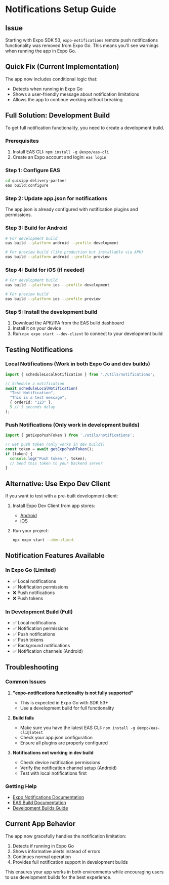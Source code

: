 # Notifications Setup Guide

## Issue
Starting with Expo SDK 53, `expo-notifications` remote push notifications functionality was removed from Expo Go. This means you'll see warnings when running the app in Expo Go.

## Quick Fix (Current Implementation)
The app now includes conditional logic that:
- Detects when running in Expo Go
- Shows a user-friendly message about notification limitations
- Allows the app to continue working without breaking

## Full Solution: Development Build

To get full notification functionality, you need to create a development build.

### Prerequisites
1. Install EAS CLI: `npm install -g @expo/eas-cli`
2. Create an Expo account and login: `eas login`

### Step 1: Configure EAS
```bash
cd quisipp-delivery-partner
eas build:configure
```

### Step 2: Update app.json for notifications
The app.json is already configured with notification plugins and permissions.

### Step 3: Build for Android
```bash
# For development build
eas build --platform android --profile development

# For preview build (like production but installable via APK)
eas build --platform android --profile preview
```

### Step 4: Build for iOS (if needed)
```bash
# For development build
eas build --platform ios --profile development

# For preview build
eas build --platform ios --profile preview
```

### Step 5: Install the development build
1. Download the APK/IPA from the EAS build dashboard
2. Install it on your device
3. Run `npx expo start --dev-client` to connect to your development build

## Testing Notifications

### Local Notifications (Work in both Expo Go and dev builds)
```typescript
import { scheduleLocalNotification } from './utils/notifications';

// Schedule a notification
await scheduleLocalNotification(
  "Test Notification",
  "This is a test message",
  { orderId: "123" },
  5 // 5 seconds delay
);
```

### Push Notifications (Only work in development builds)
```typescript
import { getExpoPushToken } from './utils/notifications';

// Get push token (only works in dev builds)
const token = await getExpoPushToken();
if (token) {
  console.log("Push token:", token);
  // Send this token to your backend server
}
```

## Alternative: Use Expo Dev Client

If you want to test with a pre-built development client:

1. Install Expo Dev Client from app stores:
   - [Android](https://play.google.com/store/apps/details?id=host.exp.exponent)
   - [iOS](https://apps.apple.com/app/expo-go/id982107779)

2. Run your project:
   ```bash
   npx expo start --dev-client
   ```

## Notification Features Available

### In Expo Go (Limited)
- ✅ Local notifications
- ✅ Notification permissions
- ❌ Push notifications
- ❌ Push tokens

### In Development Build (Full)
- ✅ Local notifications
- ✅ Notification permissions
- ✅ Push notifications
- ✅ Push tokens
- ✅ Background notifications
- ✅ Notification channels (Android)

## Troubleshooting

### Common Issues
1. **"expo-notifications functionality is not fully supported"**
   - This is expected in Expo Go with SDK 53+
   - Use a development build for full functionality

2. **Build fails**
   - Make sure you have the latest EAS CLI: `npm install -g @expo/eas-cli@latest`
   - Check your app.json configuration
   - Ensure all plugins are properly configured

3. **Notifications not working in dev build**
   - Check device notification permissions
   - Verify the notification channel setup (Android)
   - Test with local notifications first

### Getting Help
- [Expo Notifications Documentation](https://docs.expo.dev/versions/latest/sdk/notifications/)
- [EAS Build Documentation](https://docs.expo.dev/build/introduction/)
- [Development Builds Guide](https://docs.expo.dev/develop/development-builds/introduction/)

## Current App Behavior

The app now gracefully handles the notification limitation:
1. Detects if running in Expo Go
2. Shows informative alerts instead of errors
3. Continues normal operation
4. Provides full notification support in development builds

This ensures your app works in both environments while encouraging users to use development builds for the best experience.
